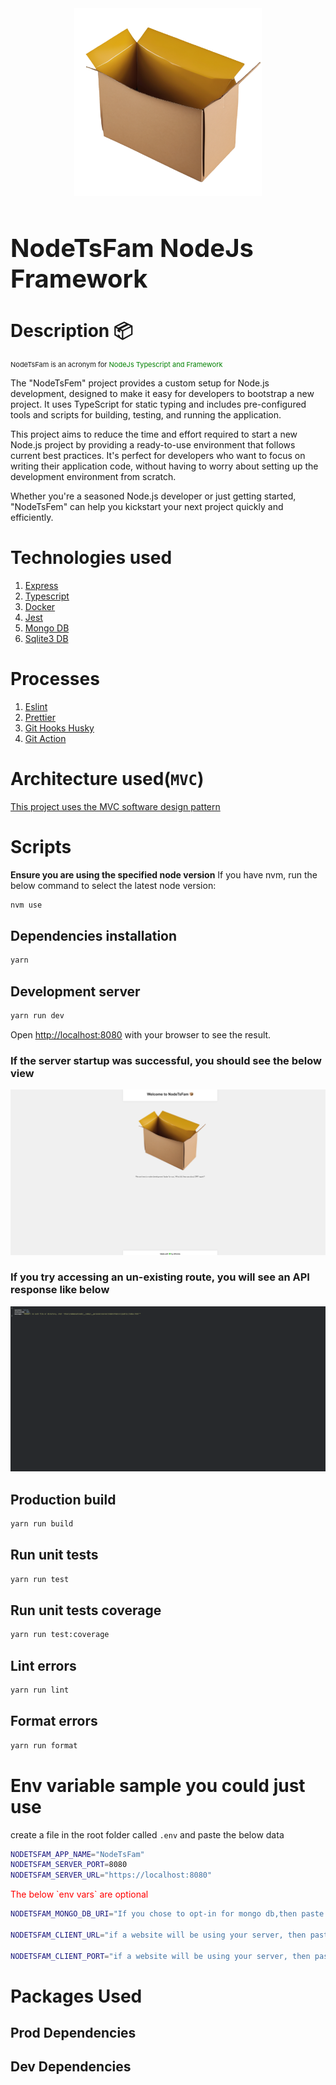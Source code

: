 <div align="center">
  <a href="https://github.com/emmanuelonah/nodetsfam">
    <img src="./public/logo.png" alt="NodeTsFam logo" width="300" />
  </a>
</div>

<h1 align="left" style="font-size:40px;">NodeTsFam NodeJs Framework</h1>

# Description 📦

<p style="font-size:11px;">NodeTsFam is an acronym for <span style="color:green">NodeJs Typescript and Framework</span></p>

The "NodeTsFem" project provides a custom setup for Node.js development, designed to make it easy for developers to bootstrap a new project. It uses TypeScript for static typing and includes pre-configured tools and scripts for building, testing, and running the application.

This project aims to reduce the time and effort required to start a new Node.js project by providing a ready-to-use environment that follows current best practices. It's perfect for developers who want to focus on writing their application code, without having to worry about setting up the development environment from scratch.

Whether you're a seasoned Node.js developer or just getting started, "NodeTsFem" can help you kickstart your next project quickly and efficiently.

# Technologies used

1. [Express](https://expressjs.com/)
2. [Typescript](https://www.typescriptlang.org/)
3. [Docker](https://www.docker.com/)
4. [Jest](https://jestjs.io/)
5. [Mongo DB](https://www.mongodb.com/)
6. [Sqlite3 DB](https://www.sqlite.org/docs.html)

# Processes

1. [Eslint](https://eslint.org/)
2. [Prettier](https://prettier.io/)
3. [Git Hooks Husky](https://typicode.github.io/husky/)
4. [Git Action](https://docs.github.com/en/actions)

# Architecture used(`MVC`)

[This project uses the MVC software design pattern](https://en.wikipedia.org/wiki/Model%E2%80%93view%E2%80%93controller)

# Scripts

__Ensure you are using the specified node version__
If you have nvm, run the below command to select the latest node version:

```bash
nvm use
```

## Dependencies installation

```bash
yarn
```

## Development server

```bash
yarn run dev
```

Open [http://localhost:8080](http://localhost:8080) with your browser to see the result.

### If the server startup was successful, you should see the below view

<img src="./public/home.png" alt="Success view" />

### If you try accessing an un-existing route, you will see an API response like below

<img src="./public/error.png" alt="Error route" />

## Production build

```bash
yarn run build
```

## Run unit tests

```bash
yarn run test
```

## Run unit tests coverage

```bash
yarn run test:coverage
```

## Lint errors

```bash
yarn run lint
```

## Format errors

```bash
yarn run format
```

# Env variable sample you could just use

create a file in the root folder called `.env` and paste the below data

```bash
NODETSFAM_APP_NAME="NodeTsFam"
NODETSFAM_SERVER_PORT=8080
NODETSFAM_SERVER_URL="https://localhost:8080"
```

<p style="color:red;">The below `env vars` are optional</p>

```bash
NODETSFAM_MONGO_DB_URI="If you chose to opt-in for mongo db,then paste in your db_uri"

NODETSFAM_CLIENT_URL="if a website will be using your server, then paste in the URL e.g: <http://localhost:4000>"

NODETSFAM_CLIENT_PORT="if a website will be using your server, then paste in the PORT e.g: 4000"

```

# Packages Used

## Prod Dependencies

## Dev Dependencies
